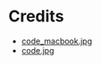 # Credits

- [code_macbook.jpg](http://maxpixel.freegreatpicture.com/Computer-Laptop-Technology-Programming-Macbook-2617705)
- [code.jpg](https://pixabay.com/p-1839406/?no_redirect)
